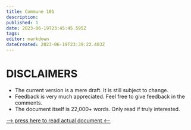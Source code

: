 ```yaml
---
title: Commune 101
description: 
published: 1
date: 2023-06-19T23:45:45.595Z
tags: 
editor: markdown
dateCreated: 2023-06-19T23:39:22.403Z
---
```


# DISCLAIMERS
- The current version is a mere draft. It is still subject to change.
- Feedback is very much appreciated. Feel free to give feedback in the comments.
- The document itself is 22,000+ words. Only read if truly interested.

[--> press here to read actual document <--](https://cahcaw.nl/en/Protocols_of_the_Crows)
